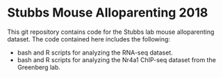 # Stubbs Mouse Alloparenting 2018

This git repository contains code for the Stubbs lab mouse alloparenting dataset.
The code contained here includes the following:

* bash and R scripts for analyzing the RNA-seq dataset.
* bash and R scripts for analyzing the Nr4a1 ChIP-seq dataset from the Greenberg lab.
